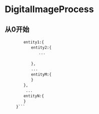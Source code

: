 # DigitalImageProcess
## 从0开始
```object{
　　　　　entity1:{
　　　　　　　entity2:{
　　　　　　　　　...
　　　　　　　　
　　　　　　　},
　　　　　　　...
　　　　　　　entityM:{
　　　　　　　}
　　　　　},
　　　　　 ...
　　　　　entityN:{
　　　　　}
　　　}```
